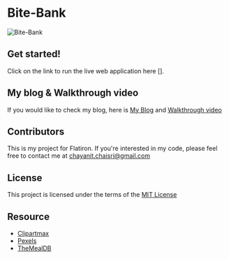 # Bite-Bank

![Bite-Bank]()




## Get started!

Click on the link to run the live web application here [].

## My blog & Walkthrough video

If you would like to check my blog, here is [My Blog]() and [Walkthrough video]()
    
## Contributors 

This is my project for Flatiron. If you're interested in my code, please feel free to contact me at [chayanit.chaisri@gmail.com](mailto:chayanit.chaisri@gmail.com)

## License

This project is licensed under the terms of the [MIT License](https://opensource.org/licenses/MIT)

## Resource

- [Clipartmax](https://www.clipartmax.com/)
- [Pexels](https://www.pexels.com/)
- [TheMealDB](https://www.themealdb.com/api.php)